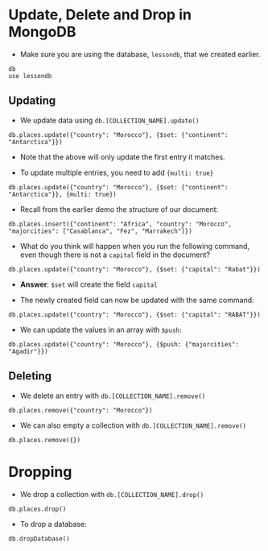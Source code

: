# Update, Delete and Drop in MongoDB

* Make sure you are using the database, `lessondb`,  that we created earlier.

```
db
use lessondb
```

## Updating

* We update data using `db.[COLLECTION_NAME].update()`

```
db.places.update({"country": "Morocco"}, {$set: {"continent": "Antarctica"}})
```

* Note that the above will only update the first entry it matches.
  
* To update multiple entries, you need to add `{multi: true}`

```
db.places.update({"country": "Morocco"}, {$set: {"continent": "Antarctica"}}, {multi: true})
```

* Recall from the earlier demo the structure of our document:

```
db.places.insert({"continent": "Africa", "country": "Morocco", "majorcities": ["Casablanca", "Fez", "Marrakech"]})
```

* What do you think will happen when you run the following command, even though there is not a `capital` field in the document?

```
db.places.update({"country": "Morocco"}, {$set: {"capital": "Rabat"}})
```

* **Answer**: `$set` will create the field `capital`

* The newly created field can now be updated with the same command:

```
db.places.update({"country": "Morocco"}, {$set: {"capital": "RABAT"}})
```

* We can update the values in an array with `$push`:

```
db.places.update({"country": "Morocco"}, {$push: {"majorcities": "Agadir"}})
```

## Deleting

* We delete an entry with `db.[COLLECTION_NAME].remove()`

```
db.places.remove({"country": "Morocco"})
```

* We can also empty a collection with `db.[COLLECTION_NAME].remove()`

```
db.places.remove({})
```

# Dropping

* We drop a collection with `db.[COLLECTION_NAME].drop()`

```
db.places.drop()
```

* To drop a database:

```
db.dropDatabase()
```
